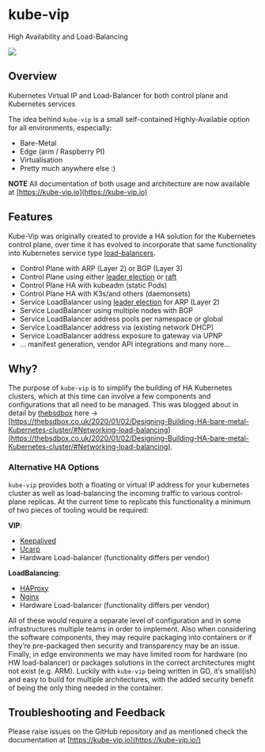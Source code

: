 # kube-vip

High Availability and Load-Balancing 

![](https://kube-vip.io/kube-vip.png)

## Overview
Kubernetes Virtual IP and Load-Balancer for both control plane and Kubernetes services

The idea behind `kube-vip` is a small self-contained Highly-Available option for all environments, especially:

- Bare-Metal
- Edge (arm / Raspberry PI)
- Virtualisation
- Pretty much anywhere else :)

**NOTE** All documentation of both usage and architecture are now available at [https://kube-vip.io](https://kube-vip.io)

## Features

Kube-Vip was originally created to provide a HA solution for the Kubernetes control plane, over time it has evolved to incorporate that same functionality into Kubernetes service type [load-balancers](https://kubernetes.io/docs/concepts/services-networking/service/#loadbalancer).

- Control Plane with ARP (Layer 2) or BGP (Layer 3)
- Control Plane using either [leader election](https://godoc.org/k8s.io/client-go/tools/leaderelection) or [raft](https://en.wikipedia.org/wiki/Raft_(computer_science))
- Control Plane HA with kubeadm (static Pods)
- Control Plane HA with K3s/and others (daemonsets)
- Service LoadBalancer using [leader election](https://godoc.org/k8s.io/client-go/tools/leaderelection) for ARP (Layer 2)
- Service LoadBalancer using multiple nodes with BGP
- Service LoadBalancer address pools per namespace or global
- Service LoadBalancer address via (existing network DHCP)
- Service LoadBalancer address exposure to gateway via UPNP
- ... manifest generation, vendor API integrations and many nore... 

## Why?

The purpose of `kube-vip` is to simplify the building of HA Kubernetes clusters, which at this time can involve a few components and configurations that all need to be managed. This was blogged about in detail by [thebsdbox](https://twitter.com/thebsdbox/) here -> [https://thebsdbox.co.uk/2020/01/02/Designing-Building-HA-bare-metal-Kubernetes-cluster/#Networking-load-balancing](https://thebsdbox.co.uk/2020/01/02/Designing-Building-HA-bare-metal-Kubernetes-cluster/#Networking-load-balancing).

### Alternative HA Options

`kube-vip` provides both a floating or virtual IP address for your kubernetes cluster as well as load-balancing the incoming traffic to various control-plane replicas. At the current time to replicate this functionality a minimum of two pieces of tooling would be required:

**VIP**:
- [Keepalived](https://www.keepalived.org/)
- [Ucarp](https://ucarp.wordpress.com/)
- Hardware Load-balancer (functionality differs per vendor)


**LoadBalancing**:
- [HAProxy](http://www.haproxy.org/)
- [Nginx](http://nginx.com)
- Hardware Load-balancer (functionality differs per vendor)

All of these would require a separate level of configuration and in some infrastructures multiple teams in order to implement. Also when considering the software components, they may require packaging into containers or if they’re pre-packaged then security and transparency may be an issue. Finally, in edge environments we may have limited room for hardware (no HW load-balancer) or packages solutions in the correct architectures might not exist (e.g. ARM). Luckily with `kube-vip` being written in GO, it’s small(ish) and easy to build for multiple architectures, with the added security benefit of being the only thing needed in the container.

## Troubleshooting and Feedback

Please raise issues on the GitHub repository and as mentioned check the documentation at [https://kube-vip.io](https://kube-vip.io/)
